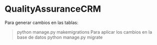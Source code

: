 # QualityAssuranceCRM

Para generar cambios en las tablas:
> python manage.py makemigrations
Para aplicar los cambios en la base de datos
> python manage.py migrate
